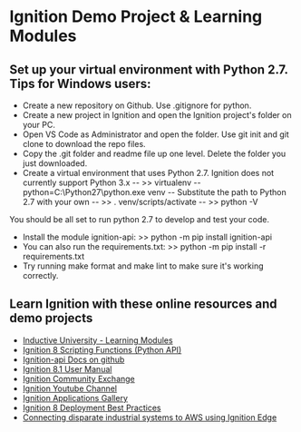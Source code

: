 # Ignition Demo Project & Learning Modules

## Set up your virtual environment with Python 2.7. Tips for Windows users:

- Create a new repository on Github. Use .gitignore for python.
- Create a new project in Ignition and open the Ignition project's folder on your PC.
- Open VS Code as Administrator and open the folder. Use git init and git clone to download the repo files.
- Copy the .git folder and readme file up one level. Delete the folder you just downloaded.  
- Create a virtual environment that uses Python 2.7. Ignition does not currently support Python 3.x
-- >> virtualenv --python=C:\Python27\python.exe venv
-- Substitute the path to Python 2.7 with your own
-- >> . venv/scripts/activate
-- >> python -V

You should be all set to run python 2.7 to develop and test your code.

- Install the module ignition-api: >> python -m pip install ignition-api
- You can also run the requirements.txt: >> python -m pip install -r requirements.txt
- Try running make format and make lint to make sure it's working correctly.
## Learn Ignition with these online resources and demo projects

- [Inductive University - Learning Modules](https://www.inductiveuniversity.com/courses/ignition/ignition-gateway/8.0)
- [Ignition 8 Scripting Functions (Python API)](https://docs.inductiveautomation.com/display/DOC80/Scripting+Functions)
- [Ignition-api Docs on github](https://github.com/ignition-api/8.1)
- [Ignition 8.1 User Manual](https://docs.inductiveautomation.com/display/DOC81)
- [Ignition Community Exchange](https://www.inductiveautomation.com/exchange/)
- [Ignition Youtube Channel](https://www.youtube.com/@InductiveAutomation)
- [Ignition Applications Gallery](https://icc.inductiveautomation.com/discover-gallery)
- [Ignition 8 Deployment Best Practices](https://www.inductiveautomation.com/resources/article/ignition-8-deployment-best-practices)
- [Connecting disparate industrial systems to AWS using Ignition Edge](https://aws.amazon.com/blogs/iot/connecting-disparate-industrial-systems-to-aws-using-ignition-edge/)
